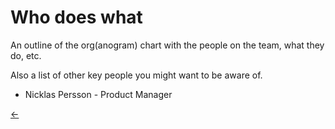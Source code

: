 # Who does what

An outline of the org(anogram) chart with the people on the team, what they do, etc.

Also a list of other key people you might want to be aware of.

- Nicklas Persson - Product Manager

[←](readme.md)
